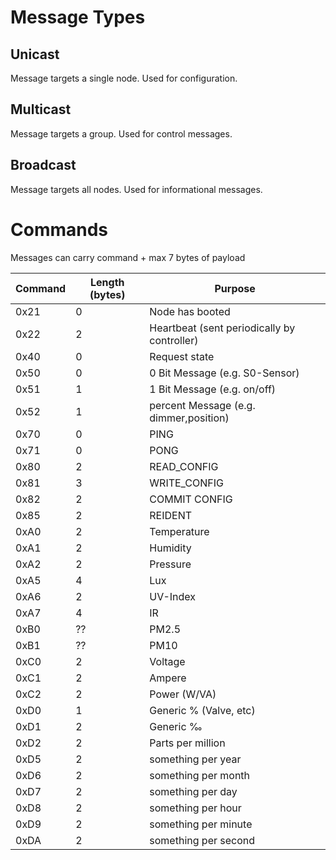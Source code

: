 # Message Types

## Unicast

Message targets a single node. Used for configuration.

## Multicast

Message targets a group. Used for control messages.

## Broadcast

Message targets all nodes. Used for informational messages.

# Commands

Messages can carry command + max 7 bytes of payload

| Command | Length (bytes) | Purpose                                 |
|---------|----------------|-----------------------------------------|
| 0x21    | 0              | Node has booted                         |
| 0x22    | 2              | Heartbeat (sent periodically by controller) |
| 0x40    | 0              | Request state                           |
| 0x50    | 0              | 0 Bit Message (e.g. S0-Sensor)          |
| 0x51    | 1              | 1 Bit Message (e.g. on/off)             |
| 0x52    | 1              | percent Message (e.g. dimmer,position)  |
| 0x70    | 0              | PING                                    |
| 0x71    | 0              | PONG                                    |
| 0x80    | 2              | READ_CONFIG                             |
| 0x81    | 3              | WRITE_CONFIG                            |
| 0x82    | 2              | COMMIT CONFIG                           |
| 0x85    | 2              | REIDENT                                 |
| 0xA0    | 2              | Temperature                             |
| 0xA1    | 2              | Humidity                                |
| 0xA2    | 2              | Pressure                                |
| 0xA5    | 4              | Lux                                     |
| 0xA6    | 2              | UV-Index                                |
| 0xA7    | 4              | IR |
| 0xB0    | ??             | PM2.5 |
| 0xB1    | ??             | PM10 |
| 0xC0    | 2              | Voltage |
| 0xC1    | 2             | Ampere |
| 0xC2    | 2              | Power (W/VA)                             |
| 0xD0    | 1              | Generic % (Valve, etc)            |
| 0xD1    | 2              | Generic ‰ |
| 0xD2    | 2              | Parts per million            |
| 0xD5    | 2              | something per year |
| 0xD6    | 2              | something per month |
| 0xD7    | 2              | something per day |
| 0xD8    | 2              | something per hour |
| 0xD9    | 2              | something per minute |
| 0xDA    | 2              | something per second |
